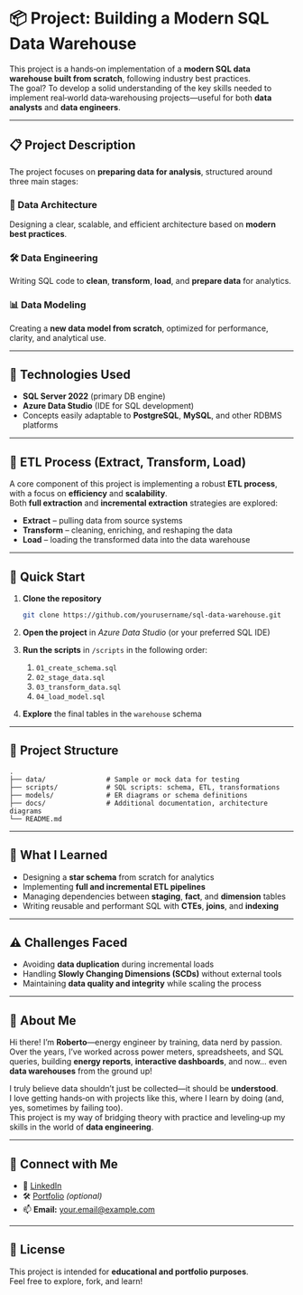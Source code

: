 # 📦 Project: Building a Modern SQL Data Warehouse

This project is a hands‑on implementation of a **modern SQL data warehouse built from scratch**, following industry best practices.  
The goal? To develop a solid understanding of the key skills needed to implement real‑world data‑warehousing projects—useful for both **data analysts** and **data engineers**.

---

## 📋 Project Description

The project focuses on **preparing data for analysis**, structured around three main stages:

### 🧱 Data Architecture  
Designing a clear, scalable, and efficient architecture based on **modern best practices**.

### 🛠️ Data Engineering  
Writing SQL code to **clean**, **transform**, **load**, and **prepare data** for analytics.

### 📊 Data Modeling  
Creating a **new data model from scratch**, optimized for performance, clarity, and analytical use.

---

## 🧰 Technologies Used

- **SQL Server 2022** (primary DB engine)  
- **Azure Data Studio** (IDE for SQL development)  
- Concepts easily adaptable to **PostgreSQL**, **MySQL**, and other RDBMS platforms  

---

## 🔄 ETL Process (Extract, Transform, Load)

A core component of this project is implementing a robust **ETL process**, with a focus on **efficiency** and **scalability**.  
Both **full extraction** and **incremental extraction** strategies are explored:

- **Extract** – pulling data from source systems  
- **Transform** – cleaning, enriching, and reshaping the data  
- **Load** – loading the transformed data into the data warehouse  

---

## 🚀 Quick Start

1. **Clone the repository**

   ```bash
   git clone https://github.com/yourusername/sql-data-warehouse.git
   ```

2. **Open the project** in *Azure Data Studio* (or your preferred SQL IDE)  
3. **Run the scripts** in `/scripts` in the following order:  
   1. `01_create_schema.sql`  
   2. `02_stage_data.sql`  
   3. `03_transform_data.sql`  
   4. `04_load_model.sql`  
4. **Explore** the final tables in the `warehouse` schema  

---

## 📁 Project Structure

```text
.
├── data/               # Sample or mock data for testing
├── scripts/            # SQL scripts: schema, ETL, transformations
├── models/             # ER diagrams or schema definitions
├── docs/               # Additional documentation, architecture diagrams
└── README.md
```

---

## 🧠 What I Learned

- Designing a **star schema** from scratch for analytics  
- Implementing **full and incremental ETL pipelines**  
- Managing dependencies between **staging**, **fact**, and **dimension** tables  
- Writing reusable and performant SQL with **CTEs**, **joins**, and **indexing**  

---

## ⚠️ Challenges Faced

- Avoiding **data duplication** during incremental loads  
- Handling **Slowly Changing Dimensions (SCDs)** without external tools  
- Maintaining **data quality and integrity** while scaling the process  

---

## 👤 About Me

Hi there! I’m **Roberto**—energy engineer by training, data nerd by passion.  
Over the years, I’ve worked across power meters, spreadsheets, and SQL queries, building **energy reports**, **interactive dashboards**, and now… even **data warehouses** from the ground up!

I truly believe data shouldn’t just be collected—it should be **understood**.  
I love getting hands‑on with projects like this, where I learn by doing (and, yes, sometimes by failing too).  
This project is my way of bridging theory with practice and leveling‑up my skills in the world of **data engineering**.

---

## 🔗 Connect with Me

- 💼 [LinkedIn](https://www.linkedin.com/in/roberto-cunego/)  
- 🛠️ [Portfolio](https://your-portfolio.com) *(optional)*  
- 📫 **Email:** your.email@example.com  

---

## 📄 License

This project is intended for **educational and portfolio purposes**.  
Feel free to explore, fork, and learn!
